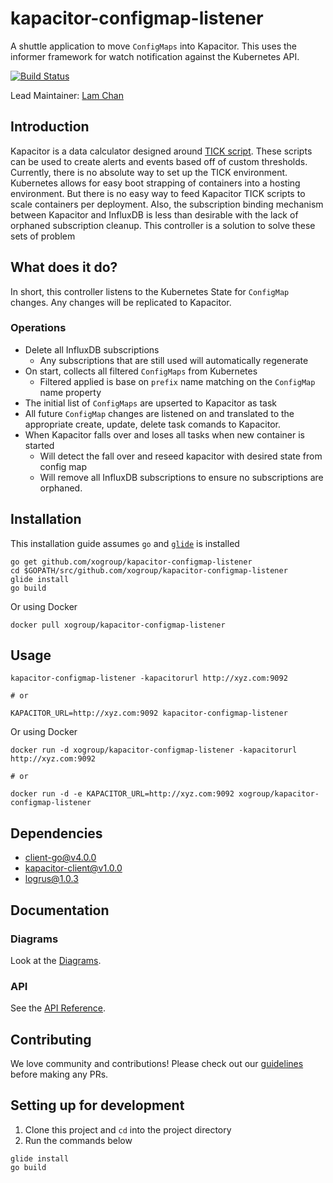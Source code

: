 # kapacitor-configmap-listener
A shuttle application to move `ConfigMaps` into Kapacitor.  This uses the informer framework for watch notification against the Kubernetes API. 

[![Build Status](https://travis-ci.org/xogroup/kapacitor-configmap-listener.svg?branch=master)](https://travis-ci.org/xogroup/kapacitor-configmap-listener)

Lead Maintainer: [Lam Chan](https://github.com/lamchakchan)

## Introduction
Kapacitor is a data calculator designed around [TICK script](https://docs.influxdata.com/kapacitor/v1.3/tick/).  These scripts can be used to create alerts and events based off of custom thresholds.  Currently, there is no absolute way to set up the TICK environment.  Kubernetes allows for easy boot strapping of containers into a hosting environment.  But there is no easy way to feed Kapacitor TICK scripts to scale containers per deployment.  Also, the subscription binding mechanism between Kapacitor and InfluxDB is less than desirable with the lack of orphaned subscription cleanup.  This controller is a solution to solve these sets of problem

## What does it do?
In short, this controller listens to the Kubernetes State for `ConfigMap` changes.  Any changes will be replicated to Kapacitor.

### Operations

* Delete all InfluxDB subscriptions
  * Any subscriptions that are still used will automatically regenerate
* On start, collects all filtered `ConfigMaps` from Kubernetes
  * Filtered applied is base on `prefix` name matching on the `ConfigMap` name property
* The initial list of `ConfigMaps` are upserted to Kapacitor as task
* All future `ConfigMap` changes are listened on and translated to the appropriate create, update, delete task comands to Kapacitor.
* When Kapacitor falls over and loses all tasks when new container is started
  * Will detect the fall over and reseed kapacitor with desired state from config map
  * Will remove all InfluxDB subscriptions to ensure no subscriptions are orphaned.

## Installation
This installation guide assumes `go` and [`glide`](https://github.com/Masterminds/glide) is installed

```
go get github.com/xogroup/kapacitor-configmap-listener
cd $GOPATH/src/github.com/xogroup/kapacitor-configmap-listener
glide install
go build
```

Or using Docker
```
docker pull xogroup/kapacitor-configmap-listener
```

## Usage

```
kapacitor-configmap-listener -kapacitorurl http://xyz.com:9092

# or

KAPACITOR_URL=http://xyz.com:9092 kapacitor-configmap-listener
```

Or using Docker
```
docker run -d xogroup/kapacitor-configmap-listener -kapacitorurl http://xyz.com:9092

# or

docker run -d -e KAPACITOR_URL=http://xyz.com:9092 xogroup/kapacitor-configmap-listener
```

## Dependencies

* [client-go@v4.0.0](https://github.com/kubernetes/client-go)
* [kapacitor-client@v1.0.0](https://github.com/influxdata/kapacitor/tree/master/client/v1)
* [logrus@1.0.3](https://github.com/sirupsen/logrus)

## Documentation

### Diagrams

Look at the [Diagrams](DIAGRAM.md).

### API

See the [API Reference](API.md).


## Contributing

We love community and contributions! Please check out our [guidelines](.github/CONTRIBUTING.md) before making any PRs.

## Setting up for development

1. Clone this project and `cd` into the project directory
2. Run the commands below

```
glide install
go build
```